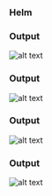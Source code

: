 ### Helm

### Output
![alt text](https://github.com/anjanpaul/wsd-coding-challenge/blob/main/elastic-search/Screenshot%20from%202024-09-09%2021-31-48.png)

### Output
![alt text](https://github.com/anjanpaul/wsd-coding-challenge/blob/main/elastic-search/Screenshot%20from%202024-09-09%2021-32-15.png)

### Output
![alt text](https://github.com/anjanpaul/wsd-coding-challenge/blob/main/elastic-search/Screenshot%20from%202024-09-09%2021-25-24.png)

### Output
![alt text](https://github.com/anjanpaul/wsd-coding-challenge/blob/main/elastic-search/Screenshot%20from%202024-09-09%2021-25-52.png)
